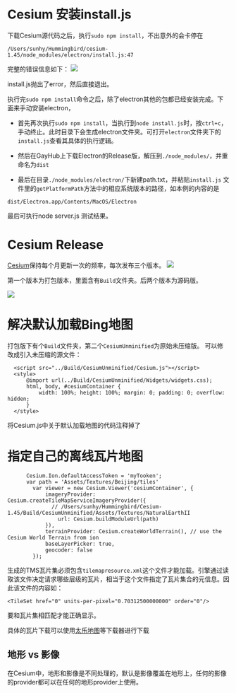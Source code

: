 # Cesium 安装install.js
下载Cesium源代码之后，执行```sudo npm install```，不出意外的会卡停在
```
/Users/sunhy/Hummingbird/cesium-1.45/node_modules/electron/install.js:47
```

完整的错误信息如下：
![](http://7xr7dp.com1.z0.glb.clouddn.com/Cessium_installJsError.png)

install.js抛出了error，然后直接退出。 

执行完```sudo npm install```命令之后，除了electron其他的包都已经安装完成。下面来手动安装electron，

* 首先再次执行```sudo npm install```，当执行到```node install.js```时，按```ctrl+c```，手动终止。此时目录下会生成electron文件夹。可打开```electron```文件夹下的```install.js```查看其具体的执行逻辑。

* 然后在GayHub上下载Electron的Release版，解压到```./node_modules/```，并重命名为```dist```

* 最后在目录```./node_modules/electron/```下新建path.txt，并粘贴```install.js``` 文件里的```getPlatformPath```方法中的相应系统版本的路径，如本例的内容的是
```
dist/Electron.app/Contents/MacOS/Electron
```

最后可执行node server.js 测试结果。


# Cesium Release
[Cesium](https://github.com/AnalyticalGraphicsInc/cesium)保持每个月更新一次的频率，每次发布三个版本。
![](http://7xr7dp.com1.z0.glb.clouddn.com/CesiumReleaseVersion.png)

第一个版本为打包版本，里面含有```Build```文件夹。后两个版本为源码版。

![](http://7xr7dp.com1.z0.glb.clouddn.com/CesiumReleaseVersion.jpg)


# 解决默认加载Bing地图

打包版下有个```Build```文件夹，第二个```CesiumUnminified```为原始未压缩版。
可以修改成引入未压缩的源文件：

```
  <script src="../Build/CesiumUnminified/Cesium.js"></script>
  <style>
      @import url(../Build/CesiumUnminified/Widgets/widgets.css);
      html, body, #cesiumContainer {
          width: 100%; height: 100%; margin: 0; padding: 0; overflow: hidden;
      }
  </style>
```

将Cesium.js中关于默认加载地图的代码注释掉了

# 指定自己的离线瓦片地图

```
      Cesium.Ion.defaultAccessToken = 'myTooken';
      var path = 'Assets/Textures/Beijing/tiles'
        var viewer = new Cesium.Viewer('cesiumContainer', {
            imageryProvider: Cesium.createTileMapServiceImageryProvider({
              // /Users/sunhy/Hummingbird/Cesium-1.45/Build/CesiumUnminified/Assets/Textures/NaturalEarthII
                url: Cesium.buildModuleUrl(path)
            }),
            terrainProvider: Cesium.createWorldTerrain(), // use the Cesium World Terrain from ion
            baseLayerPicker: true,
            geocoder: false
        });
```

生成的TMS瓦片集必须包含```tilemapresource.xml```这个文件才能加载。引擎通过读取该文件决定请求哪些层级的瓦片，相当于这个文件指定了瓦片集合的元信息。因此该文件的内容如：
```
<TileSet href="0" units-per-pixel="0.70312500000000" order="0"/>
```
要和瓦片集相匹配才能正确显示。


具体的瓦片下载可以使用[太乐地图]()等下载器进行下载

## 地形 vs 影像
在Cesium中，地形和影像是不同处理的，默认是影像覆盖在地形上，任何的影像的provider都可以在任何的地形provider上使用。